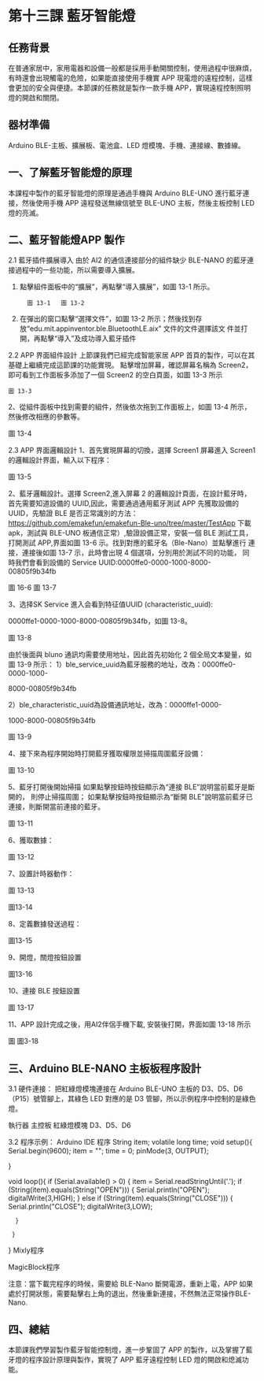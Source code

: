 # 第十三課	藍牙智能燈



## 任務背景

在普通家居中，家用電器和設備一般都是採用手動開關控制，使用過程中很麻煩，有時還會出現觸電的危險，如果能直接使用手機實 APP 現電燈的遠程控制，這樣會更加的安全與便捷。本節課的任務就是製作一款手機 APP，實現遠程控制照明燈的開啟和關閉。
## 器材準備

Arduino BLE-主板、擴展板、電池盒、LED 燈模塊、手機、連接線、數據線。


## 一、了解藍牙智能燈的原理

本課程中製作的藍牙智能燈的原理是通過手機與 Arduino BLE-UNO 進行藍牙連接，然後使用手機 APP 遠程發送無線信號至 BLE-UNO 主板，然後主板控制 LED 燈的亮滅。




## 二、藍牙智能燈APP 製作

2.1	藍牙插件擴展導入
由於 AI2 的通信連接部分的組件缺少 BLE-NANO 的藍牙連接過程中的一些功能，所以需要導入擴展。
1. 點擊組件面板中的“擴展”，再點擊“導入擴展”，如圖 13-1 所示。
                         
         圖 13-1	  圖 13-2

2. 在彈出的窗口點擊“選擇文件”，如圖 13-2 所示；然後找到存放“edu.mit.appinventor.ble.BluetoothLE.aix” 文件的文件選擇該文 件並打開，再點擊“導入”及成功導入藍牙插件

2.2	APP 界面組件設計
上節課我們已經完成智能家居 APP 首頁的製作，可以在其基礎上繼續完成這節課的功能實現。
點擊增加屏幕，確認屏幕名稱為 Screen2，即可看到工作面板多添加了一個 Screen2 的空白頁面，如圖 13-3 所示

	圖 13-3

2、從組件面板中找到需要的組件，然後依次拖到工作面板上，如圖 13-4 所示，然後修改相應的參數等。



圖 13-4

2.3	APP 界面邏輯設計
1、首先實現屏幕的切換，選擇 Screen1 屏幕進入 Screen1 的邏輯設計界面，輸入以下程序：

圖 13-5

2、藍牙邏輯設計。選擇 Screen2,進入屏幕 2 的邏輯設計頁面，在設計藍牙時，首先需要知道設備的 UUID,因此，需要通過通用藍牙測試 APP 先獲取設備的 UUID，先驗證 BLE 是否正常識別的方法：
https://github.com/emakefun/emakefun-Ble-uno/tree/master/TestApp 下載 apk，測試與 BLE-UNO 板通信正常）,驗證設備正常，安裝一個 BLE 測試工具， 打開測試 APP,界面如圖 13-6 示。找到對應的藍牙名（Ble-Nano）並點擊進行 連接，連接後如圖 13-7 示，此時會出現 4 個選項，分別用於測試不同的功能， 同時我們會看到設備的 Service UUID:0000ffe0-0000-1000-8000-00805f9b34fb











 



圖 16-6	圖 13-7

3、选择SK Service 進入会看到特征值UUID (characteristic_uuid):

0000ffe1-0000-1000-8000-00805f9b34fb，如圖 13-8。





圖 13-8

由於後面與 bluno 通訊均需要使用地址，因此首先初始化 2 個全局文本變量，如圖 13-9 所示：
1）ble_service_uuid為藍牙服務的地址，改為：0000ffe0-0000-1000-

8000-00805f9b34fb

2）ble_characteristic_uuid為設備通訊地址，改為：0000ffe1-0000-

1000-8000-00805f9b34fb

圖 13-9

4、接下來為程序開始時打開藍牙獲取權限並掃描周圍藍牙設備：

圖 13-10

5、藍牙打開後開始掃描
如果點擊按鈕時按鈕顯示為“連接 BLE”說明當前藍牙是斷開的， 則停止掃描周圍；
如果點擊按鈕時按鈕顯示為“斷開 BLE”說明當前藍牙已連接，則斷開當前連接的藍牙。










圖 13-11

6、獲取數據：






圖 13-12




7、設置計時器動作：





圖 13-13









圖13-14

8、定義數據發送過程：















圖13-15


9、開燈，關燈按鈕設置






圖13-16


10、連接 BLE 按鈕設置










圖 13-17


11、APP 設計完成之後，用AI2伴侶手機下載, 安裝後打開，界面如圖 13-18 所示
















圖 圖3-18
	

## 三、Arduino BLE-NANO 主板板程序設計

3.1	硬件連接：
把紅綠燈模塊連接在 Arduino BLE-UNO 主板的 D3、D5、D6（P15）號管腳上，其綠色 LED 對應的是 D3 管腳，所以示例程序中控制的是綠色燈。

執行器
主控板
            紅綠燈模塊
            D3、D5、D6
            



3.2	程序示例：
Arduino IDE 程序
String item; 
volatile long time; 
void setup(){
    Serial.begin(9600);
    item = "";
    time = 0;
    pinMode(3, OUTPUT);

}

void loop(){
    if (Serial.available() > 0) {
item = Serial.readStringUntil('.');
if (String(item).equals(String("OPEN"))) { Serial.println("OPEN"); digitalWrite(3,HIGH);
} else if (String(item).equals(String("CLOSE"))) {
    Serial.println("CLOSE");
    digitalWrite(3,LOW);

      }

     }

}
Mixly程序

MagicBlock程序



注意：當下載完程序的時候，需要給 BLE-Nano 斷開電源，重新上電，APP 如果處於打開狀態，需要點擊右上角的退出，然後重新連接，不然無法正常操作BLE-Nano.

## 四、總結
本節課我們學習製作藍牙智能控制燈，進一步鞏固了 APP 的製作，以及掌握了藍牙燈的程序設計原理與製作，實現了 APP 藍牙遠程控制 LED 燈的開啟和熄滅功能。
